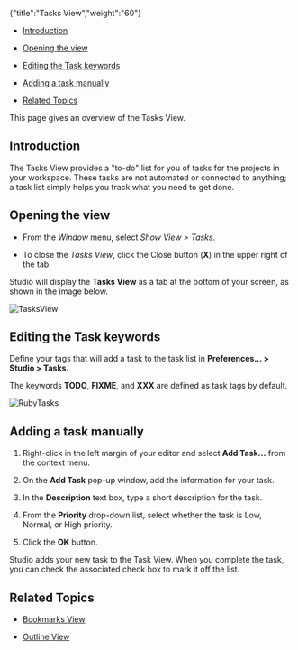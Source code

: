 {"title":"Tasks View","weight":"60"}

* [Introduction](#Introduction)

* [Opening the view](#Openingtheview)

* [Editing the Task keywords](#EditingtheTaskkeywords)

* [Adding a task manually](#Addingataskmanually)

* [Related Topics](#RelatedTopics)


This page gives an overview of the Tasks View.

## Introduction

The Tasks View provides a "to-do" list for you of tasks for the projects in your workspace. These tasks are not automated or connected to anything; a task list simply helps you track what you need to get done.

## Opening the view

* From the _Window_ menu, select _Show View > Tasks_.

* To close the _Tasks View_, click the Close button (**X**) in the upper right of the tab.


Studio will display the **Tasks View** as a tab at the bottom of your screen, as shown in the image below.

![TasksView](/Images/appc/download/attachments/30083304/TasksView.png)

## Editing the Task keywords

Define your tags that will add a task to the task list in **Preferences... > Studio > Tasks**.

The keywords **TODO**, **FIXME**, and **XXX** are defined as task tags by default.

![RubyTasks](/Images/appc/download/attachments/30083304/RubyTasks.png)

## Adding a task manually

1. Right-click in the left margin of your editor and select **Add Task...** from the context menu.

2. On the **Add Task** pop-up window, add the information for your task.

  1. In the **Description** text box, type a short description for the task.

  2. From the **Priority** drop-down list, select whether the task is Low, Normal, or High priority.

3. Click the **OK** button.


Studio adds your new task to the Task View. When you complete the task, you can check the associated check box to mark it off the list.

## Related Topics

* [Bookmarks View](/docs/appc/Axway_Appcelerator_Studio/Axway_Appcelerator_Studio_Guide/Basic_Concepts/Views/Bookmarks_View/)

* [Outline View](/docs/appc/Axway_Appcelerator_Studio/Axway_Appcelerator_Studio_Guide/Basic_Concepts/Views/Outline_View/)
